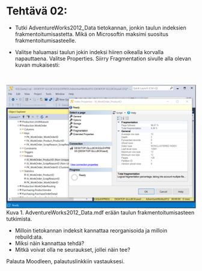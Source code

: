 # Tehtävä 02:

- Tutki AdventureWorks2012_Data tietokannan, jonkin taulun indeksien frakmentoitumisastetta. Mikä on Microsoftin maksimi suositus frakmentoitumisasteelle.

- Valitse haluamasi taulun jokin indeksi hiiren oikealla korvalla napauttaena. Valitse Properties. Siirry Fragmentation sivulle alla olevan kuvan mukaisesti:
<br>

![](Kuva_T02_01.PNG)<br>
Kuva 1. AdventureWorks2012_Data.mdf erään taulun frakmentoitumisasteen tutkimista.<br>

- Milloin tietokannan indeksit kannattaa reorganisoida ja milloin rebuild:ata.
- Miksi näin kannattaa tehdä?
- Mitkä voivat olla ne seuraukset, jollei näin tee?

Palauta Moodleen, palautuslinkkiin  vastauksesi.
